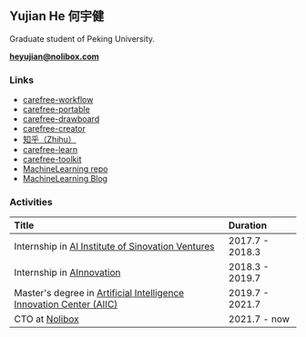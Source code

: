 ## Yujian He 何宇健

Graduate student of Peking University.

**heyujian@nolibox.com**

### Links

+ [carefree-workflow](https://github.com/carefree0910/carefree-workflow)
+ [carefree-portable](https://github.com/carefree0910/carefree-portable)
+ [carefree-drawboard](https://github.com/carefree0910/carefree-drawboard)
+ [carefree-creator](https://github.com/carefree0910/carefree-creator)
+ [知乎（Zhihu）](https://www.zhihu.com/people/carefree0910/activities)
+ [carefree-learn](https://github.com/carefree0910/carefree-learn)
+ [carefree-toolkit](https://github.com/carefree0910/carefree-toolkit)
+ [MachineLearning repo](https://github.com/carefree0910/MachineLearning)
+ [MachineLearning Blog](https://mlblog.carefree0910.me)

### Activities

| Title | Duration |
|:-------------|:------------------|
| Internship in [AI Institute of Sinovation Ventures](https://chuangxin.com/ai) | 2017.7 - 2018.3 |
| Internship in [AInnovation](https://www.ainnovation.com) | 2018.3 - 2019.7 |
| Master's degree in [Artificial Intelligence Innovation Center (AIIC)](http://aiic.pku.edu.cn) | 2019.7 - 2021.7 |
| CTO at [Nolibox](https://www.nolibox.com/aboutUs) | 2021.7 - now |
